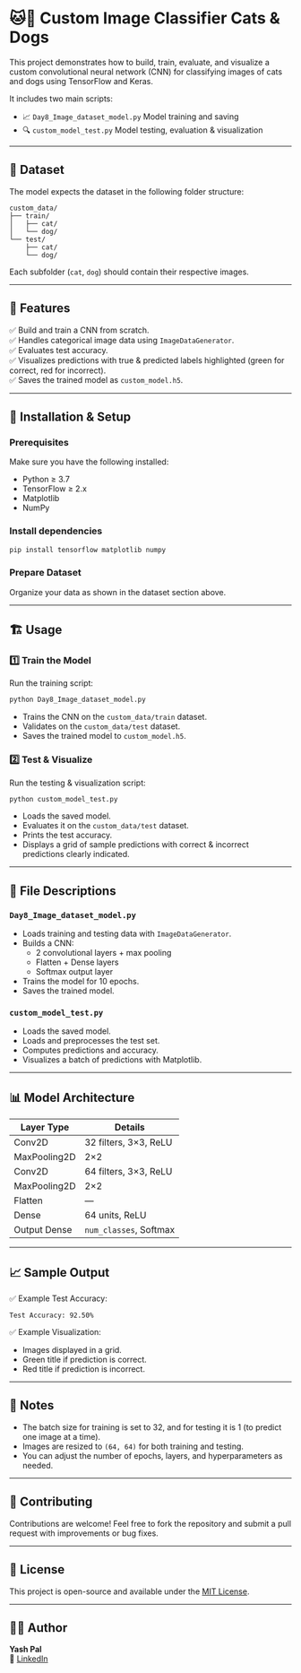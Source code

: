
# 🐱🐶 Custom Image Classifier  Cats & Dogs

This project demonstrates how to build, train, evaluate, and visualize a custom convolutional neural network (CNN) for classifying images of cats and dogs using TensorFlow and Keras.

It includes two main scripts:
- 📈 `Day8_Image_dataset_model.py`  Model training and saving
- 🔍 `custom_model_test.py`  Model testing, evaluation & visualization

---

## 📂 Dataset

The model expects the dataset in the following folder structure:

```
custom_data/
├── train/
│   ├── cat/
│   └── dog/
└── test/
    ├── cat/
    └── dog/
```

Each subfolder (`cat`, `dog`) should contain their respective images.

---

## 🚀 Features

✅ Build and train a CNN from scratch.  
✅ Handles categorical image data using `ImageDataGenerator`.  
✅ Evaluates test accuracy.  
✅ Visualizes predictions with true & predicted labels highlighted (green for correct, red for incorrect).  
✅ Saves the trained model as `custom_model.h5`.  

---

## 🧪 Installation & Setup

### Prerequisites
Make sure you have the following installed:
- Python ≥ 3.7
- TensorFlow ≥ 2.x
- Matplotlib
- NumPy

### Install dependencies
```bash
pip install tensorflow matplotlib numpy
```

### Prepare Dataset
Organize your data as shown in the dataset section above.

---

## 🏗️ Usage

### 1️⃣ Train the Model
Run the training script:
```bash
python Day8_Image_dataset_model.py
```
- Trains the CNN on the `custom_data/train` dataset.
- Validates on the `custom_data/test` dataset.
- Saves the trained model to `custom_model.h5`.

### 2️⃣ Test & Visualize
Run the testing & visualization script:
```bash
python custom_model_test.py
```
- Loads the saved model.
- Evaluates it on the `custom_data/test` dataset.
- Prints the test accuracy.
- Displays a grid of sample predictions with correct & incorrect predictions clearly indicated.

---

## 📜 File Descriptions

### `Day8_Image_dataset_model.py`
- Loads training and testing data with `ImageDataGenerator`.
- Builds a CNN:
  - 2 convolutional layers + max pooling
  - Flatten + Dense layers
  - Softmax output layer
- Trains the model for 10 epochs.
- Saves the trained model.

### `custom_model_test.py`
- Loads the saved model.
- Loads and preprocesses the test set.
- Computes predictions and accuracy.
- Visualizes a batch of predictions with Matplotlib.

---

## 📊 Model Architecture

| Layer Type         | Details                       |
|---------------------|-------------------------------|
| Conv2D              | 32 filters, 3×3, ReLU         |
| MaxPooling2D        | 2×2                           |
| Conv2D              | 64 filters, 3×3, ReLU         |
| MaxPooling2D        | 2×2                           |
| Flatten             | —                             |
| Dense               | 64 units, ReLU                |
| Output Dense        | `num_classes`, Softmax        |

---

## 📈 Sample Output

✅ Example Test Accuracy:
```
Test Accuracy: 92.50%
```

✅ Example Visualization:
- Images displayed in a grid.
- Green title if prediction is correct.
- Red title if prediction is incorrect.

---

## 📖 Notes

- The batch size for training is set to 32, and for testing it is 1 (to predict one image at a time).
- Images are resized to `(64, 64)` for both training and testing.
- You can adjust the number of epochs, layers, and hyperparameters as needed.

---

## 🤝 Contributing

Contributions are welcome! Feel free to fork the repository and submit a pull request with improvements or bug fixes.

---

## 📜 License

This project is open-source and available under the [MIT License](LICENSE).

---

## 🙋‍♂️ Author

**Yash Pal**  
💼 [LinkedIn](https://www.linkedin.com/in/yash-pal-since2004)
